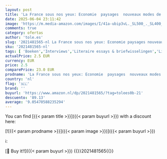 ```yaml
---
layout: post
title: 'La France sous nos yeux: Economie  paysages  nouveaux modes de vie'
date: 2025-06-04 23:11:42
image: 'https://m.media-amazon.com/images/I/41a-ubip3vL._SL500_._SL400_.jpg'
comments: true
category: ofertas
author: 'tole.es'
slug: '2021481565-nl La France sous nos yeux: Economie paysages nouveaux modes...'
sku: '2021481565-nl'
tags: [ 'Boeken','Interviews','Literaire essays & briefwisselingen','Literatuur & fictie','Politiek, filosofie & sociale wetenschappen','Referentie voor sociologie','Sociale wetenschappen','Sociologie','🇳🇱', ]
actualPrice: 2.5 EUR
currency: EUR
price: 2.5
comparePrice: 23.0 EUR
prodname: 'La France sous nos yeux: Economie  paysages  nouveaux modes de vie'
country: 'nl'
flag: '🇳🇱'
brand: ''
buyurl: 'https://www.amazon.nl/dp/2021481565/?tag=tolees0b-21'
descuento: '89.13'
average: '9.05470588235294'
---
```


You can find [{{< param title >}}]({{< param buyurl >}}) with a discount here:

[![{{< param prodname >}}]({{< param image >}})]({{< param buyurl >}})

ℹ️:


[🛒 Buy it!!]({{< param buyurl >}})
{{<world>}}2021481565{{</world>}}

